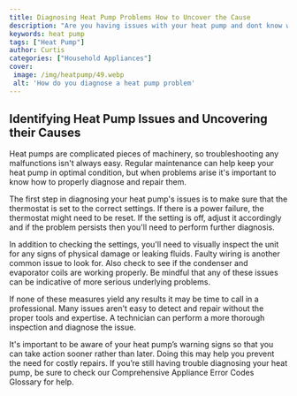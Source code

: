 ```yaml
---
title: Diagnosing Heat Pump Problems How to Uncover the Cause
description: "Are you having issues with your heat pump and dont know where to start This blog post helps you uncover the cause of the problem and offers advice to get your unit back up and running"
keywords: heat pump
tags: ["Heat Pump"]
author: Curtis
categories: ["Household Appliances"]
cover: 
 image: /img/heatpump/49.webp
 alt: 'How do you diagnose a heat pump problem'
---
```

## Identifying Heat Pump Issues and Uncovering their Causes
Heat pumps are complicated pieces of machinery, so troubleshooting any malfunctions isn't always easy. Regular maintenance can help keep your heat pump in optimal condition, but when problems arise it's important to know how to properly diagnose and repair them.

The first step in diagnosing your heat pump's issues is to make sure that the thermostat is set to the correct settings. If there is a power failure, the thermostat might need to be reset. If the setting is off, adjust it accordingly and if the problem persists then you'll need to perform further diagnosis.

In addition to checking the settings, you'll need to visually inspect the unit for any signs of physical damage or leaking fluids. Faulty wiring is another common issue to look for. Also check to see if the condenser and evaporator coils are working properly. Be mindful that any of these issues can be indicative of more serious underlying problems.

If none of these measures yield any results it may be time to call in a professional. Many issues aren't easy to detect and repair without the proper tools and expertise. A technician can perform a more thorough inspection and diagnose the issue.

It's important to be aware of your heat pump’s warning signs so that you can take action sooner rather than later. Doing this may help you prevent the need for costly repairs. If you’re still having trouble diagnosing your heat pump, be sure to check our Comprehensive Appliance Error Codes Glossary for help.
